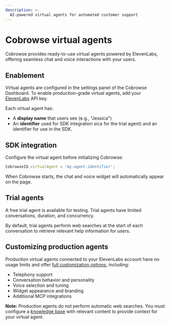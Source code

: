 ```yaml
---
description: >-
  AI-powered virtual agents for automated customer support
---
```


# Cobrowse virtual agents

Cobrowse provides ready-to-use virtual agents powered by ElevenLabs, offering seamless chat and voice interactions with your users.

## Enablement

Virtual agents are configured in the settings panel of the Cobrowse Dashboard. To enable production-grade virtual agents, add your [ElevenLabs](https://elevenlabs.io) API key.

Each virtual agent has:
- A **display name** that users see (e.g., "Jessica")
- An **identifier** used for SDK integration
sica for the trial agent) and an identifier for use in the SDK.

## SDK integration

Configure the virtual agent before initializing Cobrowse:

```javascript
CobrowseIO.virtualAgent = 'my-agent-identifier';
```

When Cobrowse starts, the chat and voice widget will automatically appear on the page.

## Trial agents

A free trial agent is available for testing. Trial agents have limited conversations, duration, and concurrency.

By default, trial agents perform web searches at the start of each conversation to retrieve relevant help information for users.

## Customizing production agents

Production virtual agents connected to your ElevenLabs account have no usage limits and offer [full customization options](https://elevenlabs.io/docs/agents-platform/overview), including:
- Telephony support
- Conversation behavior and personality
- Voice selection and tuning
- Widget appearance and branding
- Additional MCP integrations

**Note:** Production agents do not perform automatic web searches. You must configure a [knowledge base](https://elevenlabs.io/docs/agents-platform/customization/knowledge-base/rag) with relevant content to provide context for your virtual agent.
